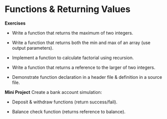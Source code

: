 # Functions & Returning Values

**Exercises**

* Write a function that returns the maximum of two integers.

* Write a function that returns both the min and max of an array (use output parameters).

* Implement a function to calculate factorial using recursion.

* Write a function that returns a reference to the larger of two integers.

* Demonstrate function declaration in a header file & definition in a source file.

**Mini Project**
Create a bank account simulation:

* Deposit & withdraw functions (return success/fail).

* Balance check function (returns reference to balance).
